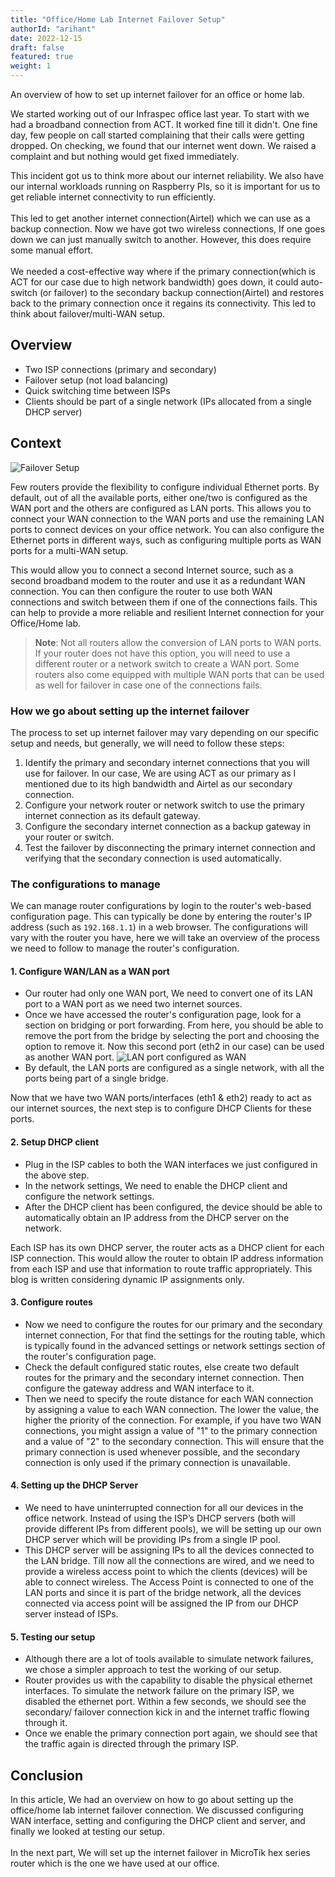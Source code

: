 ```yaml
---
title: "Office/Home Lab Internet Failover Setup"
authorId: "arihant"
date: 2022-12-15
draft: false
featured: true
weight: 1
---
```

An overview of how to set up internet failover for an office or home lab.

We started working out of our Infraspec office last year. To start with we had a broadband connection from ACT. It worked fine till
it didn't. One fine day, few people on call started complaining that their calls were getting dropped. On checking, we found that our
internet went down. We raised a complaint and but nothing would get fixed immediately.

This incident got us to think more about our internet reliability. We also have our internal workloads running on Raspberry PIs, so it is important for us to get 
reliable internet connectivity to run efficiently.
\
\
This led to get another internet connection(Airtel) which we can use as a backup connection. Now we have got two wireless connections, If one goes down we can just manually switch to another. 
However, this does require some manual effort.
\
\
We needed a cost-effective way where if the primary connection(which is ACT for our case due to high network bandwidth) goes down, it could auto-switch (or failover)
to the secondary backup connection(Airtel) and restores back to the primary connection once it regains its connectivity. This led to think about failover/multi-WAN
setup.

## Overview

- Two ISP connections (primary and secondary)
- Failover setup (not load balancing)
- Quick switching time between ISPs
- Clients should be part of a single network (IPs allocated from a single DHCP server)

## Context

![Failover Setup](/images/blog/office-home-lab-internet-failover-setup/failover-setup.png)

Few routers provide the flexibility to configure individual Ethernet ports.
By default, out of all the available ports, either one/two is configured as the WAN port and the others are configured as LAN
ports. This allows you to connect your WAN connection to the WAN ports and use the remaining LAN ports to connect
devices on your office network. You can also configure the Ethernet ports in different ways, such as configuring
multiple ports as WAN ports for a multi-WAN setup.

This would allow you to connect a second Internet source, such as a second broadband modem
to the router and use it as a redundant WAN connection. You can then configure the router to use both WAN connections
and switch between them if one of the connections fails. This can help to provide a more reliable and resilient
Internet connection for your Office/Home lab.

> **Note**: Not all routers allow the conversion of LAN ports to WAN ports. If your router does not have this option,
> you will need to use a different router or a network switch to create a WAN port. Some routers also come equipped with multiple WAN
> ports that can be used as well for failover in case one of the connections fails.

### How we go about setting up the internet failover

The process to set up internet failover may vary depending on our specific setup and needs, but generally,
we will need to follow these steps:

1. Identify the primary and secondary internet connections that you will use for failover. In our case, We are using
ACT as our primary as I mentioned due to its high bandwidth and Airtel as our secondary connection.
2. Configure your network router or network switch to use the primary internet connection as its default gateway.
3. Configure the secondary internet connection as a backup gateway in your router or switch.
4. Test the failover by disconnecting the primary internet connection and verifying that the secondary connection is used automatically.

### The configurations to manage

We can manage router configurations by login to the router's web-based configuration page. This can typically be done by entering
the router's IP address (such as `192.168.1.1`) in a web browser. The configurations will vary with the router you have, here we
will take an overview of the process we need to follow to manage the router's configuration.

#### 1. Configure WAN/LAN as a WAN port

- Our router had only one WAN port, We need to convert one of its LAN port to a WAN port as we need two internet sources.
- Once we have accessed the router's configuration page, look for a section on bridging or port forwarding. From here,
you should be able to remove the port from the bridge by selecting the port and choosing the option to remove it.
Now this second port (eth2 in our case) can be used as another WAN port.
![LAN port configured as WAN](/images/blog/office-home-lab-internet-failover-setup/lan-configured-as-wan.png)
- By default, the LAN ports are configured as a single network, with all the ports being part of a single bridge.

Now that we have two WAN ports/interfaces (eth1 & eth2) ready to act as our internet sources, the next step is to configure DHCP Clients for these ports.

#### 2. Setup DHCP client

- Plug in the ISP cables to both the WAN interfaces we just configured in the above step.
- In the network settings, We need to enable the DHCP client and configure the network settings.
- After the DHCP client has been configured, the device should be able to automatically obtain an IP address
from the DHCP server on the network.

Each ISP has its own DHCP server, the router acts as a DHCP client for each ISP connection. This would allow the router 
to obtain IP address information from each ISP and use that information to route traffic appropriately. This blog is 
written considering dynamic IP assignments only.

#### 3. Configure routes

- Now we need to configure the routes for our primary and the secondary internet connection, For that find the settings for 
the routing table, which is typically found in the advanced settings or network settings section of the router's configuration page.
- Check the default configured static routes, else create two default routes for the primary and the secondary internet connection.
Then configure the gateway address and WAN interface to it.
- Then we need to specify the route distance for each WAN connection by assigning a value to each WAN connection. The lower the value,
the higher the priority of the connection. For example, if you have two WAN connections, you might assign a value of
"1" to the primary connection and a value of "2" to the secondary connection. This will ensure that the primary
connection is used whenever possible, and the secondary connection is only used if the primary connection is 
unavailable.

#### 4. Setting up the DHCP Server

- We need to have uninterrupted connection for all our devices in the office network. Instead of using the ISP’s DHCP servers 
(both will provide different IPs from different pools), we will be setting up our own DHCP server which will be providing IPs
from a single IP pool.
- This DHCP server will be assigning IPs to all the devices connected to the LAN bridge.
Till now all the connections are wired, and we need to provide a wireless access point to which the clients (devices)
will be able to connect wireless. The Access Point is connected to one of the LAN ports and since it is part of the
bridge network, all the devices connected via access point will be assigned the IP from our DHCP server instead of ISPs.

#### 5. Testing our setup

- Although there are a lot of tools available to simulate network failures, we chose a simpler approach to test 
the working of our setup.
- Router provides us with the capability to disable the physical ethernet interfaces. 
To simulate the network failure on the primary ISP, we disabled the ethernet port.  Within a few seconds, we should
see the secondary/ failover connection kick in and the internet traffic flowing through it.
- Once we enable the primary connection port again, we should see that the traffic again is directed through 
the primary ISP.

## Conclusion

In this article, We had an overview on how to go about setting up the office/home lab internet failover connection. We discussed configuring
WAN interface, setting and configuring the DHCP client and server, and finally we looked at testing our setup.
\
\
In the next part, We will set up the internet failover in MicroTik hex series router which is the one we have used at our office.

